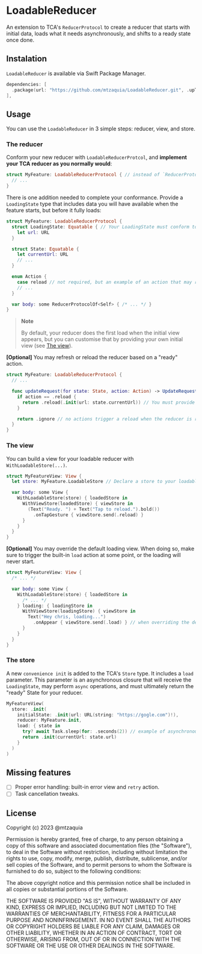 # LoadableReducer

An extension to TCA's `ReducerProtocol` to create a reducer that starts with initial data, loads what it needs asynchronously, and shifts to a ready state once done.

## Instalation

`LoadableReducer` is available via Swift Package Manager.

```swift
dependencies: [
  .package(url: "https://github.com/mtzaquia/LoadableReducer.git", .upToNextMajor(from: "0.0.9")),
],
```

## Usage

You can use the `LoadableReducer` in 3 simple steps: reducer, view, and store.

### The reducer

Conform your new reducer with `LoadableReducerProtcol`, and **implement your TCA reducer as you normally would**:

```swift
struct MyFeature: LoadableReducerProtocol { // instead of `ReducerProtocol`
  // ...
}
```

There is one addition needed to complete your conformance. Provide a `LoadingState` type that includes data you will have available when the feature starts, but before it fully loads:

```swift
struct MyFeature: LoadableReducerProtocol {
  struct LoadingState: Equatable { // Your LoadingState must conform to `Equatable`.
    let url: URL
  }

  struct State: Equatable {
    let currentUrl: URL
    // ...
  }

  enum Action {
    case reload // not required, but an example of an action that may reload the feature.
    // ...
  }

  var body: some ReducerProtocolOf<Self> { /* ... */ }
}
```

> **Note**
>
> By default, your reducer does the first load when the initial view appears, but you can customise that by providing your own initial view (see [The view](#the-view)).

**[Optional]** You may refresh or reload the reducer based on a "ready" action.

```swift
struct MyFeature: LoadableReducerProtocol {
  // ...

  func updateRequest(for state: State, action: Action) -> UpdateRequest<LoadingState> {
    if action == .reload {
      return .reload(.init(url: state.currentUrl)) // You must provide a new instance of a `LoadingState` here.
    }

    return .ignore // no actions trigger a reload when the reducer is ready by default.
  }
}
```

### The view

You can build a view for your loadable reducer with `WithLoadableStore(...)`.

```swift
struct MyFeatureView: View {
  let store: MyFeature.LoadableStore // Declare a store to your loadable reducer using the convenience alias.

  var body: some View {
    WithLoadableStore(store) { loadedStore in
      WithViewStore(loadedStore) { viewStore in
        (Text("Ready. ") + Text("Tap to reload.").bold())
          .onTapGesture { viewStore.send(.reload) }
      }
    }
  }
}
```

**[Optional]** You may override the default loading view. When doing so, make sure to trigger the built-in `load` action at some point, or the loading will never start.

```swift
struct MyFeatureView: View {
  /* ... */

  var body: some View {
    WithLoadableStore(store) { loadedStore in
      /* ... */
    } loading: { loadingStore in
      WithViewStore(loadingStore) { viewStore in
        Text("Hey chris, loading...")
          .onAppear { viewStore.send(.load) } // when overriding the default loading view, you must call `load` yourself.
      }
    }
  }
}
```

### The store

A new `convenience init` is added to the TCA's `Store` type. It includes a `load` parameter. This parameter is an asynchronous closure that will
receive the `LoadingState`, may perform `async` operations, and must ultimately return the "ready" State for your reducer.

```swift
MyFeatureView(
  store: .init(
    initialState: .init(url: URL(string: "https://gogle.com")!),
    reducer: MyFeature.init,
    load: { state in
      try? await Task.sleep(for: .seconds(2)) // example of asynchronous work, for now, it must not fail.
      return .init(currentUrl: state.url)
    }
  )
)
```

## Missing features

- [ ] Proper error handling: built-in error view and `retry` action.
- [ ] Task cancellation tweaks.

## License

Copyright (c) 2023 @mtzaquia

Permission is hereby granted, free of charge, to any person obtaining a copy
of this software and associated documentation files (the "Software"), to deal
in the Software without restriction, including without limitation the rights
to use, copy, modify, merge, publish, distribute, sublicense, and/or sell
copies of the Software, and to permit persons to whom the Software is
furnished to do so, subject to the following conditions:

The above copyright notice and this permission notice shall be included in all
copies or substantial portions of the Software.

THE SOFTWARE IS PROVIDED "AS IS", WITHOUT WARRANTY OF ANY KIND, EXPRESS OR
IMPLIED, INCLUDING BUT NOT LIMITED TO THE WARRANTIES OF MERCHANTABILITY,
FITNESS FOR A PARTICULAR PURPOSE AND NONINFRINGEMENT. IN NO EVENT SHALL THE
AUTHORS OR COPYRIGHT HOLDERS BE LIABLE FOR ANY CLAIM, DAMAGES OR OTHER
LIABILITY, WHETHER IN AN ACTION OF CONTRACT, TORT OR OTHERWISE, ARISING FROM,
OUT OF OR IN CONNECTION WITH THE SOFTWARE OR THE USE OR OTHER DEALINGS IN THE
SOFTWARE.
